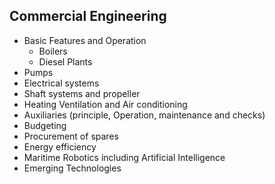 ## Commercial Engineering
  

* Basic Features and Operation
	* Boilers
	* Diesel Plants
* Pumps
* Electrical systems
* Shaft systems and propeller
* Heating Ventilation and Air conditioning
* Auxiliaries (principle, Operation, maintenance and checks)
* Budgeting
* Procurement of spares
* Energy efficiency
* Maritime Robotics including Artificial Intelligence
* Emerging Technologies
